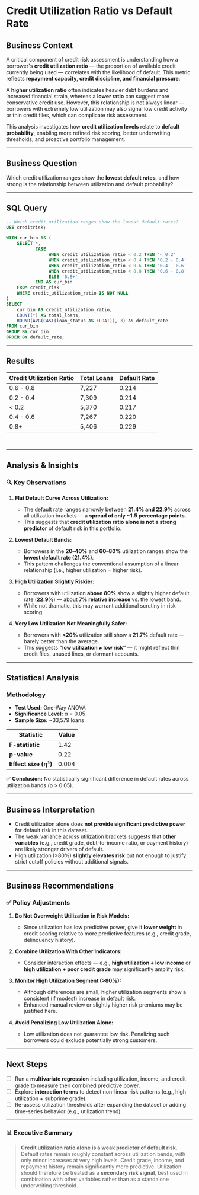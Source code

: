 # Credit Utilization Ratio vs Default Rate

## **Business Context**

A critical component of credit risk assessment is understanding how a borrower's **credit utilization ratio** — the proportion of available credit currently being used — correlates with the likelihood of default. This metric reflects **repayment capacity, credit discipline, and financial pressure**.

A **higher utilization ratio** often indicates heavier debt burdens and increased financial strain, whereas a **lower ratio** can suggest more conservative credit use. However, this relationship is not always linear — borrowers with extremely low utilization may also signal low credit activity or thin credit files, which can complicate risk assessment.

This analysis investigates how **credit utilization levels** relate to **default probability**, enabling more refined risk scoring, better underwriting thresholds, and proactive portfolio management.

---

## **Business Question**

Which credit utilization ranges show the **lowest default rates**, and how strong is the relationship between utilization and default probability?

---

## **SQL Query**

```sql
-- Which credit utilization ranges show the lowest default rates?
USE creditrisk;

WITH cur_bin AS (
    SELECT *,
           CASE
                WHEN credit_utilization_ratio < 0.2 THEN '< 0.2'
                WHEN credit_utilization_ratio < 0.4 THEN '0.2 - 0.4'
                WHEN credit_utilization_ratio < 0.6 THEN '0.4 - 0.6'
                WHEN credit_utilization_ratio < 0.8 THEN '0.6 - 0.8'
                ELSE '0.8+'
           END AS cur_bin
    FROM credit_risk
    WHERE credit_utilization_ratio IS NOT NULL
)
SELECT 
    cur_bin AS credit_utilization_ratio,
    COUNT(*) AS total_loans,
    ROUND(AVG(CAST(loan_status AS FLOAT)), 3) AS default_rate
FROM cur_bin
GROUP BY cur_bin
ORDER BY default_rate;
```

---

## **Results**

| **Credit Utilization Ratio** | **Total Loans** | **Default Rate** |
| ---------------------------- | --------------- | ---------------- |
| 0.6 - 0.8                    | 7,227           | 0.214            |
| 0.2 - 0.4                    | 7,309           | 0.214            |
| < 0.2                        | 5,370           | 0.217            |
| 0.4 - 0.6                    | 7,267           | 0.220            |
| 0.8+                         | 5,406           | 0.229            |

</br>

---

## **Analysis & Insights**

### 🔍 **Key Observations**

1. **Flat Default Curve Across Utilization:**

   * The default rate ranges narrowly between **21.4% and 22.9%** across all utilization brackets — a **spread of only \~1.5 percentage points**.
   * This suggests that **credit utilization ratio alone is not a strong predictor** of default risk in this portfolio.

2. **Lowest Default Bands:**

   * Borrowers in the **20–40%** and **60–80%** utilization ranges show the **lowest default rate (21.4%)**.
   * This pattern challenges the conventional assumption of a linear relationship (i.e., higher utilization = higher risk).

3. **High Utilization Slightly Riskier:**

   * Borrowers with utilization **above 80%** show a slightly higher default rate (**22.9%**) — about **7% relative increase** vs. the lowest band.
   * While not dramatic, this may warrant additional scrutiny in risk scoring.

4. **Very Low Utilization Not Meaningfully Safer:**

   * Borrowers with **<20%** utilization still show a **21.7%** default rate — barely better than the average.
   * This suggests **“low utilization ≠ low risk”** — it might reflect thin credit files, unused lines, or dormant accounts.

---

## **Statistical Analysis**

### **Methodology**

* **Test Used:** One-Way ANOVA
* **Significance Level:** α = 0.05
* **Sample Size:** \~33,579 loans

| Statistic            | Value |
| -------------------- | ----- |
| **F-statistic**      | 1.42  |
| **p-value**          | 0.22  |
| **Effect size (η²)** | 0.004 |

✅ **Conclusion:** No statistically significant difference in default rates across utilization bands (p > 0.05).

---

## **Business Interpretation**

* Credit utilization alone does **not provide significant predictive power** for default risk in this dataset.
* The weak variance across utilization brackets suggests that **other variables** (e.g., credit grade, debt-to-income ratio, or payment history) are likely stronger drivers of default.
* High utilization (>80%) **slightly elevates risk** but not enough to justify strict cutoff policies without additional signals.

---

## **Business Recommendations**

### ✅ **Policy Adjustments**

1. **Do Not Overweight Utilization in Risk Models:**

   * Since utilization has low predictive power, give it **lower weight** in credit scoring relative to more predictive features (e.g., credit grade, delinquency history).

2. **Combine Utilization With Other Indicators:**

   * Consider interaction effects — e.g., **high utilization + low income** or **high utilization + poor credit grade** may significantly amplify risk.

3. **Monitor High Utilization Segment (>80%):**

   * Although differences are small, higher utilization segments show a consistent (if modest) increase in default risk.
   * Enhanced manual review or slightly higher risk premiums may be justified here.

4. **Avoid Penalizing Low Utilization Alone:**

   * Low utilization does not guarantee low risk. Penalizing such borrowers could exclude potentially strong customers.

---

## **Next Steps**

* [ ] Run a **multivariate regression** including utilization, income, and credit grade to measure their combined predictive power.
* [ ] Explore **interaction terms** to detect non-linear risk patterns (e.g., high utilization + subprime grade).
* [ ] Re-assess utilization thresholds after expanding the dataset or adding time-series behavior (e.g., utilization trend).

---

### 📊 Executive Summary

> **Credit utilization ratio alone is a weak predictor of default risk.** Default rates remain roughly constant across utilization bands, with only minor increases at very high levels. Credit grade, income, and repayment history remain significantly more predictive. Utilization should therefore be treated as a **secondary risk signal**, best used in combination with other variables rather than as a standalone underwriting threshold.

